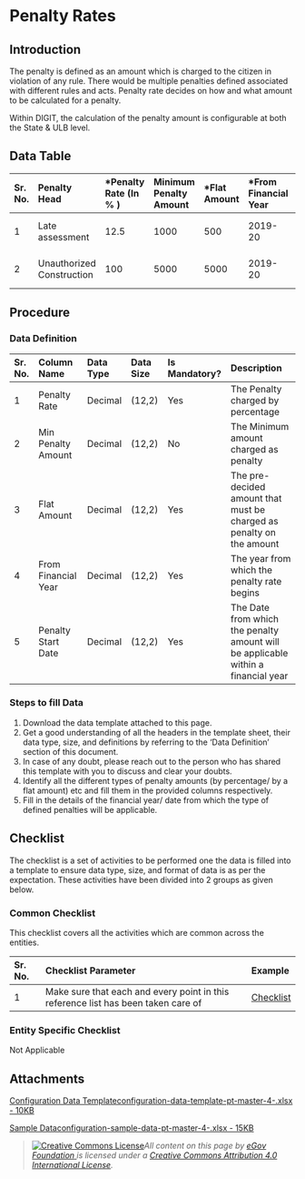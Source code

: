 # Penalty Rates

## Introduction <a id="introduction"></a>

The penalty is defined as an amount which is charged to the citizen in violation of any rule. There would be multiple penalties defined associated with different rules and acts. Penalty rate decides on how and what amount to be calculated for a penalty.

Within DIGIT, the calculation of the penalty amount is configurable at both the State & ULB level.

## Data Table <a id="data-table"></a>

| Sr. No. | Penalty Head | \*Penalty Rate \(In % \) | Minimum Penalty Amount | \*Flat Amount | \*From Financial Year | \*Start Date |
| :--- | :--- | :--- | :--- | :--- | :--- | :--- |
| 1 | Late assessment | 12.5 | 1000 | 500 | 2019-20 | 01-04-2019 |
| 2 | Unauthorized Construction | 100 | 5000 | 5000 | 2019-20 | 01-04-2019 |

## Procedure <a id="procedure"></a>

### Data Definition <a id="data-definition"></a>

| Sr. No. | Column Name | Data Type | Data Size | Is Mandatory? | Description |
| :--- | :--- | :--- | :--- | :--- | :--- |
| 1 | Penalty Rate | Decimal | \(12,2\) | Yes | The Penalty charged by percentage |
| 2 | Min Penalty Amount | Decimal | \(12,2\) | No | The Minimum amount charged as penalty |
| 3 | Flat Amount | Decimal | \(12,2\) | Yes | The pre-decided amount that must be charged as penalty on the amount |
| 4 | From Financial Year | Decimal | \(12,2\) | Yes | The year from which the penalty rate begins |
| 5 | Penalty Start Date | Decimal | \(12,2\) | Yes | The Date from which the penalty amount will be applicable within a financial year |

### Steps to fill Data <a id="steps-to-fill-data"></a>

1. Download the data template attached to this page.
2. Get a good understanding of all the headers in the template sheet, their data type, size, and definitions by referring to the ‘Data Definition’ section of this document.
3. In case of any doubt, please reach out to the person who has shared this template with you to discuss and clear your doubts.
4. Identify all the different types of penalty amounts \(by percentage/ by a flat amount\) etc and fill them in the provided columns respectively.
5. Fill in the details of the financial year/ date from which the type of defined penalties will be applicable.

## Checklist <a id="checklist"></a>

The checklist is a set of activities to be performed one the data is filled into a template to ensure data type, size, and format of data is as per the expectation. These activities have been divided into 2 groups as given below.

### Common Checklist <a id="common-checklist"></a>

This checklist covers all the activities which are common across the entities.

| Sr. No. | Checklist Parameter | Example |
| :--- | :--- | :--- |
| 1 | Make sure that each and every point in this reference list has been taken care of | ​[Checklist](https://docs.digit.org/configure-digit/configuring-master-data-templates/module-setup/common-config/checklist)​ |

### Entity Specific Checklist <a id="entity-specific-checklist"></a>

Not Applicable

## Attachments <a id="attachments"></a>

[Configuration Data Templateconfiguration-data-template-pt-master-4-.xlsx - 10KB](https://firebasestorage.googleapis.com/v0/b/gitbook-28427.appspot.com/o/assets%2F-MERG_iQW5oN4ukgXP8K%2Fsync%2Faf47c79c944c953aed463cd5067940fc54d68630.xlsx?generation=1602050605757319&alt=media)

[Sample Dataconfiguration-sample-data-pt-master-4-.xlsx - 15KB](https://firebasestorage.googleapis.com/v0/b/gitbook-28427.appspot.com/o/assets%2F-MERG_iQW5oN4ukgXP8K%2Fsync%2Fd22df176b956ad1f9ae35b34ad36e9e12fd6db38.xlsx?generation=1602050605800117&alt=media)

> [![Creative Commons License](https://i.creativecommons.org/l/by/4.0/80x15.png)](http://creativecommons.org/licenses/by/4.0/)_All content on this page by_ [_eGov Foundation_ ](https://egov.org.in/)_is licensed under a_ [_Creative Commons Attribution 4.0 International License_](http://creativecommons.org/licenses/by/4.0/)_._

